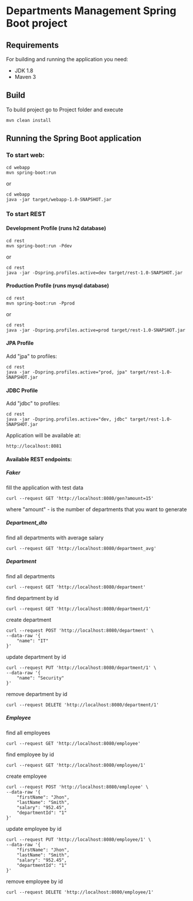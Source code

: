 # Departments Management Spring Boot project

## Requirements

For building and running the application you need:

- JDK 1.8
- Maven 3
## Build

To build project go to Project folder and execute
```
mvn clean install  
```

## Running the Spring Boot application
### To start web:
```
cd webapp
mvn spring-boot:run
```
or
```
cd webapp
java -jar target/webapp-1.0-SNAPSHOT.jar
```
### To start REST
#### Development Profile (runs h2 database)
```
cd rest
mvn spring-boot:run -Pdev
```
or
```
cd rest
java -jar -Dspring.profiles.active=dev target/rest-1.0-SNAPSHOT.jar
```
#### Production Profile (runs mysql database)
```
cd rest
mvn spring-boot:run -Pprod
```
or
```
cd rest
java -jar -Dspring.profiles.active=prod target/rest-1.0-SNAPSHOT.jar
```
#### JPA Profile
Add "jpa" to profiles:
```
cd rest
java -jar -Dspring.profiles.active="prod, jpa" target/rest-1.0-SNAPSHOT.jar
```
#### JDBC Profile
Add "jdbc" to profiles:
```
cd rest
java -jar -Dspring.profiles.active="dev, jdbc" target/rest-1.0-SNAPSHOT.jar
```
Application will be available at:

```
http://localhost:8081
```

#### Available REST endpoints:
##### Faker
fill the application with test data
```	
curl --request GET 'http://localhost:8080/gen?amount=15'	
```
where "amount" - is the number of departments that you want to generate
##### Department_dto	
find all departments with average salary	
```	
curl --request GET 'http://localhost:8080/department_avg'	
```
##### Department	
find all departments	
```	
curl --request GET 'http://localhost:8080/department'	
```
find department by id	
```	
curl --request GET 'http://localhost:8080/department/1'	
```
create department	
```	
curl --request POST 'http://localhost:8080/department' \	
--data-raw '{	
    "name": "IT"	
}'	
```
update department by id	
```	
curl --request PUT 'http://localhost:8080/department/1' \	
--data-raw '{	
    "name": "Security"	
}'	
```
remove department by id	
```	
curl --request DELETE 'http://localhost:8080/department/1'	
```
##### Employee	
find all employees	
```	
curl --request GET 'http://localhost:8080/employee'	
```
find employee by id	
```	
curl --request GET 'http://localhost:8080/employee/1'	
```
create employee	
```	
curl --request POST 'http://localhost:8080/employee' \	
--data-raw '{	
    "firstName": "Jhon",	
    "lastName": "Smith",	
    "salary": "952.45",	
    "departmentId": "1"	
}'	
```
update employee by id	
```	
curl --request PUT 'http://localhost:8080/employee/1' \	
--data-raw '{	
    "firstName": "Jhon",	
    "lastName": "Smith",	
    "salary": "952.45",	
    "departmentId": "1"	
}'	
```
remove employee by id	
```	
curl --request DELETE 'http://localhost:8080/employee/1'	
```